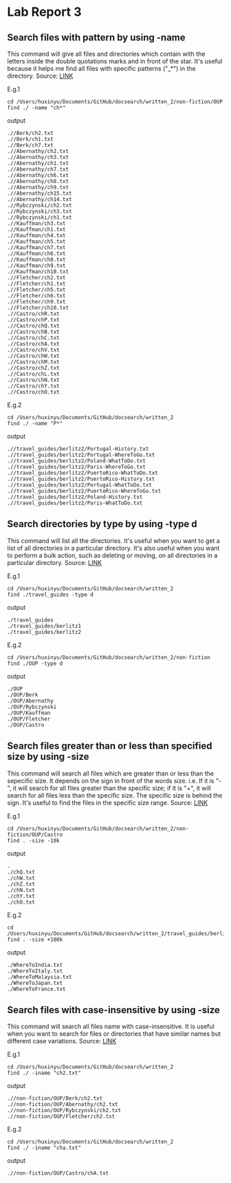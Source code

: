 # Lab Report 3
## Search files with pattern by using -name
This command will give all files and directories which contain with the letters inside the double quotations marks and in front of the star. It's useful because it helps me find all files with specific patterns ("_*") in the directory. Source: [LINK](https://www.geeksforgeeks.org/find-command-in-linux-with-examples/)

E.g.1
```
cd /Users/huxinyu/Documents/GitHub/docsearch/written_2/non-fiction/OUP 
find ./ -name "ch*"   
```

output
```
.//Berk/ch2.txt
.//Berk/ch1.txt
.//Berk/ch7.txt
.//Abernathy/ch2.txt
.//Abernathy/ch3.txt
.//Abernathy/ch1.txt
.//Abernathy/ch7.txt
.//Abernathy/ch6.txt
.//Abernathy/ch8.txt
.//Abernathy/ch9.txt
.//Abernathy/ch15.txt
.//Abernathy/ch14.txt
.//Rybczynski/ch2.txt
.//Rybczynski/ch3.txt
.//Rybczynski/ch1.txt
.//Kauffman/ch3.txt
.//Kauffman/ch1.txt
.//Kauffman/ch4.txt
.//Kauffman/ch5.txt
.//Kauffman/ch7.txt
.//Kauffman/ch6.txt
.//Kauffman/ch8.txt
.//Kauffman/ch9.txt
.//Kauffman/ch10.txt
.//Fletcher/ch2.txt
.//Fletcher/ch1.txt
.//Fletcher/ch5.txt
.//Fletcher/ch6.txt
.//Fletcher/ch9.txt
.//Fletcher/ch10.txt
.//Castro/chR.txt
.//Castro/chP.txt
.//Castro/chQ.txt
.//Castro/chB.txt
.//Castro/chC.txt
.//Castro/chA.txt
.//Castro/chV.txt
.//Castro/chW.txt
.//Castro/chM.txt
.//Castro/chZ.txt
.//Castro/chL.txt
.//Castro/chN.txt
.//Castro/chY.txt
.//Castro/chO.txt
```

E.g.2
```
cd /Users/huxinyu/Documents/GitHub/docsearch/written_2                
find ./ -name "P*"
```

output
```
.//travel_guides/berlitz2/Portugal-History.txt
.//travel_guides/berlitz2/Portugal-WhereToGo.txt
.//travel_guides/berlitz2/Poland-WhatToDo.txt
.//travel_guides/berlitz2/Paris-WhereToGo.txt
.//travel_guides/berlitz2/PuertoRico-WhatToDo.txt
.//travel_guides/berlitz2/PuertoRico-History.txt
.//travel_guides/berlitz2/Portugal-WhatToDo.txt
.//travel_guides/berlitz2/PuertoRico-WhereToGo.txt
.//travel_guides/berlitz2/Poland-History.txt
.//travel_guides/berlitz2/Paris-WhatToDo.txt
```


## Search directories by type by using -type d
This command will list all the directories. It's useful when you want to get a list of all directories in a particular directory. It's also useful when you want to perform a bulk action, such as deleting or moving, on all directories in a particular directory. Source: [LINK](https://www.redhat.com/sysadmin/linux-find-command)

E.g.1
```
cd /Users/huxinyu/Documents/GitHub/docsearch/written_2
find ./travel_guides -type d
```

output
```
./travel_guides
./travel_guides/berlitz1
./travel_guides/berlitz2
```

E.g.2
```
cd /Users/huxinyu/Documents/GitHub/docsearch/written_2/non-fiction 
find ./OUP -type d
```

output
```
./OUP
./OUP/Berk
./OUP/Abernathy
./OUP/Rybczynski
./OUP/Kauffman
./OUP/Fletcher
./OUP/Castro
```


## Search files greater than or less than specified size by using -size
This command will search all files which are greater than or less than the sepecific size. It depends on the sign in front of the words size. i.e. If it is "-", it will search for all files greater than the specific size; if it is "+", it will search for all files less than the specific size. The specific size is behind the sign. It's useful to find the files in the specific size range. Source: [LINK](https://linuxconfig.org/how-to-use-find-command-to-search-for-files-based-on-file-size)

E.g.1
```
cd /Users/huxinyu/Documents/GitHub/docsearch/written_2/non-fiction/OUP/Castro  
find . -size -10k 
```

output
```
.
./chQ.txt
./chW.txt
./chZ.txt
./chN.txt
./chY.txt
./chO.txt
```

E.g.2
```
cd /Users/huxinyu/Documents/GitHub/docsearch/written_2/travel_guides/berlitz1
find . -size +100k
```

output
```
./WhereToIndia.txt
./WhereToItaly.txt
./WhereToMalaysia.txt
./WhereToJapan.txt
./WhereToFrance.txt
```


## Search files with case-insensitive by using -size
This command will search all files name with case-insensitive. It is useful when you want to search for files or directories that have similar names but different case variations. Source: [LINK](https://chat.openai.com/chat)

E.g.1
```
cd /Users/huxinyu/Documents/GitHub/docsearch/written_2
find ./ -iname "ch2.txt"
```

output
```
.//non-fiction/OUP/Berk/ch2.txt
.//non-fiction/OUP/Abernathy/ch2.txt
.//non-fiction/OUP/Rybczynski/ch2.txt
.//non-fiction/OUP/Fletcher/ch2.txt
```

E.g.2
```
cd /Users/huxinyu/Documents/GitHub/docsearch/written_2
find ./ -iname "cha.txt"
```

output
```
.//non-fiction/OUP/Castro/chA.txt
```
